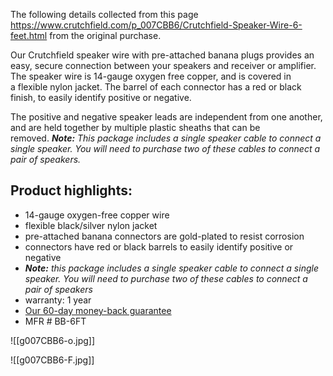 The following details collected from this page https://www.crutchfield.com/p_007CBB6/Crutchfield-Speaker-Wire-6-feet.html from the original purchase.

Our Crutchfield speaker wire with pre-attached banana plugs provides an easy, secure connection between your speakers and receiver or amplifier. The speaker wire is 14-gauge oxygen free copper, and is covered in a flexible nylon jacket. The barrel of each connector has a red or black finish, to easily identify positive or negative.

The positive and negative speaker leads are independent from one another, and are held together by multiple plastic sheaths that can be removed. _**Note:** This package includes a single speaker cable to connect a single speaker. You will need to purchase two of these cables to connect a pair of speakers._

## Product highlights:

- 14-gauge oxygen-free copper wire
- flexible black/silver nylon jacket
- pre-attached banana connectors are gold-plated to resist corrosion
- connectors have red or black barrels to easily identify positive or negative
- _**Note:** this package includes a single speaker cable to connect a single speaker. You will need to purchase two of these cables to connect a pair of speakers_
- warranty: 1 year
- [Our 60-day money-back guarantee](https://www.crutchfield.com/popups/guarantee.aspx)
- MFR # BB-6FT

![[g007CBB6-o.jpg]]

![[g007CBB6-F.jpg]]